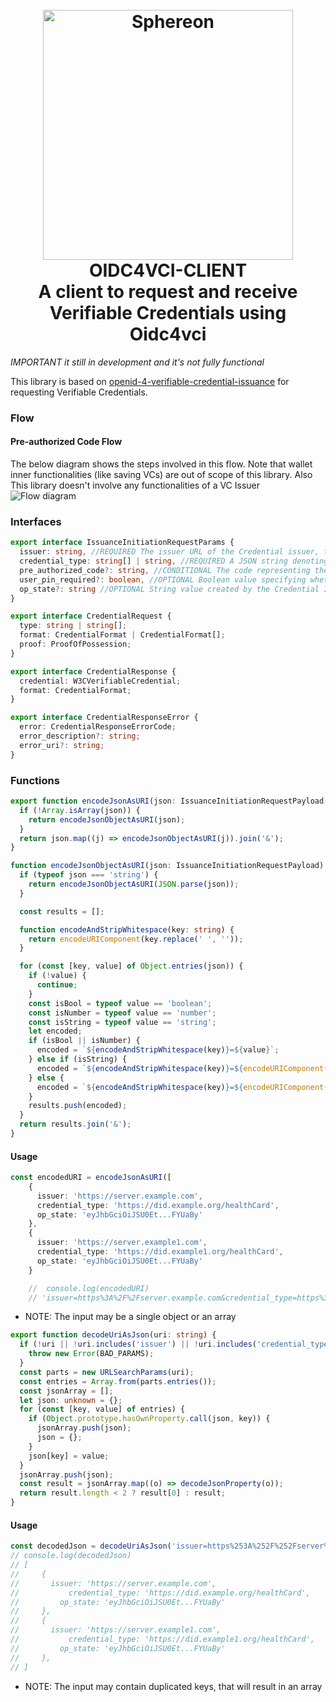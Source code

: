 <h1 align="center">
  <br>
  <a href="https://www.sphereon.com"><img src="https://sphereon.com/content/themes/sphereon/assets/img/logo.svg" alt="Sphereon" width="400"></a>
    <br>OIDC4VCI-CLIENT 
    <br>A client to request and receive Verifiable Credentials using Oidc4vci
  <br>
</h1>

_IMPORTANT it still in development and it's not fully functional_

This library is based on [openid-4-verifiable-credential-issuance](https://openid.net/specs/openid-4-verifiable-credential-issuance-1_0.html) for requesting Verifiable Credentials.

### Flow
#### Pre-authorized Code Flow
The below diagram shows the steps involved in this flow. Note that wallet inner functionalities (like saving VCs) are out of scope of this library. Also This library doesn't involve any functionalities of a VC Issuer
![Flow diagram](https://www.plantuml.com/plantuml/proxy?cache=no&src=https://raw.githubusercontent.com/Sphereon-Opensource/OIDC4VCI-client/develop/docs/preauthorized-code-flow.puml)

### Interfaces

```typescript
export interface IssuanceInitiationRequestParams {
  issuer: string, //REQUIRED The issuer URL of the Credential issuer, the Wallet is requested to obtain one or more Credentials from.
  credential_type: string[] | string, //REQUIRED A JSON string denoting the type of the Credential the Wallet shall request
  pre_authorized_code?: string, //CONDITIONAL The code representing the issuer's authorization for the Wallet to obtain Credentials of a certain type. This code MUST be short lived and single-use. MUST be present in a pre-authorized code flow.
  user_pin_required?: boolean, //OPTIONAL Boolean value specifying whether the issuer expects presentation of a user PIN along with the Token Request in a pre-authorized code flow. Default is false.
  op_state?: string //OPTIONAL String value created by the Credential Issuer and opaque to the Wallet that is used to bind the sub-sequent authentication request with the Credential Issuer to a context set up during previous steps
}

export interface CredentialRequest {
  type: string | string[];
  format: CredentialFormat | CredentialFormat[];
  proof: ProofOfPossession;
}

export interface CredentialResponse {
  credential: W3CVerifiableCredential;
  format: CredentialFormat;
}

export interface CredentialResponseError {
  error: CredentialResponseErrorCode;
  error_description?: string;
  error_uri?: string;
}
```

### Functions

```typescript
export function encodeJsonAsURI(json: IssuanceInitiationRequestPayload[] | IssuanceInitiationRequestPayload) {
  if (!Array.isArray(json)) {
    return encodeJsonObjectAsURI(json);
  }
  return json.map((j) => encodeJsonObjectAsURI(j)).join('&');
}

function encodeJsonObjectAsURI(json: IssuanceInitiationRequestPayload) {
  if (typeof json === 'string') {
    return encodeJsonObjectAsURI(JSON.parse(json));
  }

  const results = [];

  function encodeAndStripWhitespace(key: string) {
    return encodeURIComponent(key.replace(' ', ''));
  }

  for (const [key, value] of Object.entries(json)) {
    if (!value) {
      continue;
    }
    const isBool = typeof value == 'boolean';
    const isNumber = typeof value == 'number';
    const isString = typeof value == 'string';
    let encoded;
    if (isBool || isNumber) {
      encoded = `${encodeAndStripWhitespace(key)}=${value}`;
    } else if (isString) {
      encoded = `${encodeAndStripWhitespace(key)}=${encodeURIComponent(value)}`;
    } else {
      encoded = `${encodeAndStripWhitespace(key)}=${encodeURIComponent(JSON.stringify(value))}`;
    }
    results.push(encoded);
  }
  return results.join('&');
}
```

#### Usage

```typescript
const encodedURI = encodeJsonAsURI([
    {
      issuer: 'https://server.example.com',
      credential_type: 'https://did.example.org/healthCard',
      op_state: 'eyJhbGciOiJSU0Et...FYUaBy'
    },
    {
      issuer: 'https://server.example1.com',
      credential_type: 'https://did.example1.org/healthCard',
      op_state: 'eyJhbGciOiJSU0Et...FYUaBy'
    }

    //  console.log(encodedURI)
    // 'issuer=https%3A%2F%2Fserver.example.com&credential_type=https%3A%2F%2Fdid.example.org%2FhealthCard&op_state=eyJhbGciOiJSU0Et...FYUaBy&issuer=https%3A%2F%2Fserver.example1.com&credential_type=https%3A%2F%2Fdid.example1.org%2FhealthCard&op_state=eyJhbGciOiJSU0Et...FYUaBy'
```

* NOTE: The input may be a single object or an array

```typescript
export function decodeUriAsJson(uri: string) {
  if (!uri || !uri.includes('issuer') || !uri.includes('credential_type')) {
    throw new Error(BAD_PARAMS);
  }
  const parts = new URLSearchParams(uri);
  const entries = Array.from(parts.entries());
  const jsonArray = [];
  let json: unknown = {};
  for (const [key, value] of entries) {
    if (Object.prototype.hasOwnProperty.call(json, key)) {
      jsonArray.push(json);
      json = {};
    }
    json[key] = value;
  }
  jsonArray.push(json);
  const result = jsonArray.map((o) => decodeJsonProperty(o));
  return result.length < 2 ? result[0] : result;
}
```

#### Usage

```typescript
const decodedJson = decodeUriAsJson('issuer=https%253A%252F%252Fserver%252Eexample%252Ecom&credential_type=https%253A%252F%252Fdid%252Eexample%252Eorg%252FhealthCard&op_state=eyJhbGciOiJSU0Et...FYUaBy&issuer=https%253A%252F%252Fserver%252Eexample1%252Ecom&credential_type=https%253A%252F%252Fdid%252Eexample1%252Eorg%252FhealthCard&op_state=eyJhbGciOiJSU0Et...FYUaBy')
// console.log(decodedJson)
// [
//     {
//       issuer: 'https://server.example.com',
//           credential_type: 'https://did.example.org/healthCard',
//         op_state: 'eyJhbGciOiJSU0Et...FYUaBy'
//     },
//     {
//       issuer: 'https://server.example1.com',
//           credential_type: 'https://did.example1.org/healthCard',
//         op_state: 'eyJhbGciOiJSU0Et...FYUaBy'
//     },
// ]
```
* NOTE: The input may contain duplicated keys, that will result in an array
